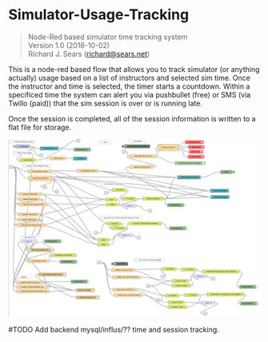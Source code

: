 # Simulator-Usage-Tracking
> Node-Red based simulator time tracking system<br>
> Version 1.0 (2018-10-02)<br>
> Richard J. Sears (richard@sears.net)

This is a node-red based flow that allows you to track simulator (or anything actually) usage based on a list of instructors and selected sim time. Once the instructor and time is selected, the timer starts a countdown. Within a specificed time the system can alert you via pushbullet (free) or SMS (via Twillo (paid)) that the sim session is over or is running late.

Once the session is completed, all of the session information is written to a flat file for storage.

![alt tag](https://github.com/rjsears/Simulator-Usage-Tracking/blob/master/images/sim_tracking_node-red.png?raw=true)


#TODO
Add backend mysql/influs/?? time and session tracking. 

